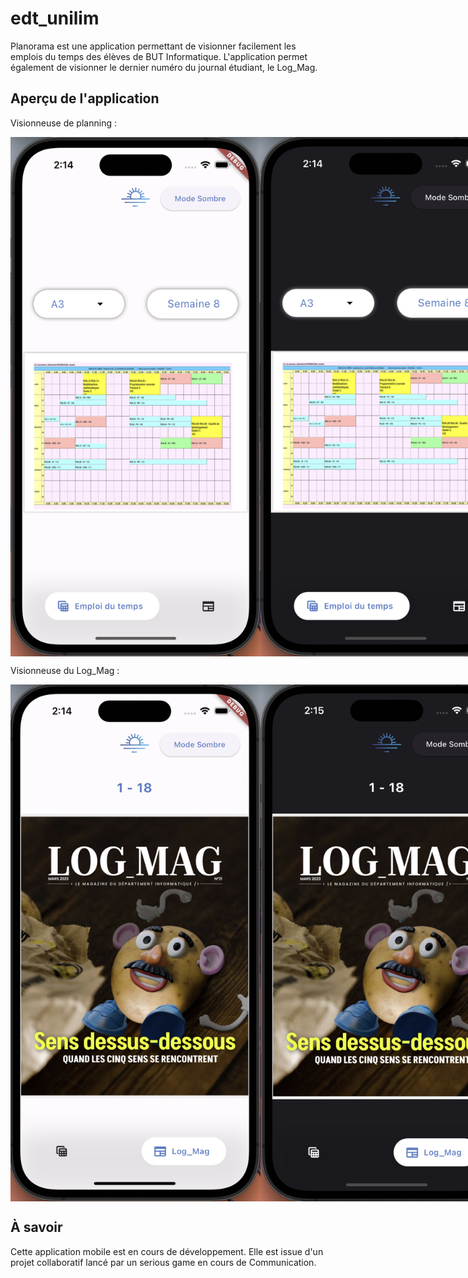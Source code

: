 # edt_unilim

Planorama est une application permettant de visionner facilement les emplois du temps des élèves de BUT Informatique.
L'application permet également de visionner le dernier numéro du journal étudiant, le Log_Mag.

## Aperçu de l'application

Visionneuse de planning :


<div style="display: flex; justify-content: space-between;">
    <img src="https://github.com/coperency/edt_unilim/blob/dev/readme_images/screens/planning1.png" width="400">
    <img src="https://github.com/coperency/edt_unilim/blob/dev/readme_images/screens/planning2.png" width="400">
</div>

Visionneuse du Log_Mag :

<div style="display: flex; justify-content: space-between;">
    <img src="https://github.com/coperency/edt_unilim/blob/dev/readme_images/screens/mag1.png" width="400">
    <img src="https://github.com/coperency/edt_unilim/blob/dev/readme_images/screens/mag2.png" width="400">
</div>


## À savoir

Cette application mobile est en cours de développement. Elle est issue d'un projet collaboratif lancé par un serious game en cours de Communication.